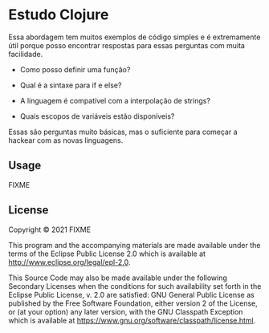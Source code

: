 # Estudo Clojure

Essa abordagem tem muitos exemplos de código simples e é extremamente útil porque posso encontrar respostas para essas perguntas com muita facilidade.

- Como posso definir uma função?

- Qual é a sintaxe para if e else?

- A linguagem é compatível com a interpolação de strings?

- Quais escopos de variáveis ​​estão disponíveis?

Essas são perguntas muito básicas, mas o suficiente para começar a hackear com as novas linguagens.

## Usage

FIXME

## License

Copyright © 2021 FIXME

This program and the accompanying materials are made available under the
terms of the Eclipse Public License 2.0 which is available at
http://www.eclipse.org/legal/epl-2.0.

This Source Code may also be made available under the following Secondary
Licenses when the conditions for such availability set forth in the Eclipse
Public License, v. 2.0 are satisfied: GNU General Public License as published by
the Free Software Foundation, either version 2 of the License, or (at your
option) any later version, with the GNU Classpath Exception which is available
at https://www.gnu.org/software/classpath/license.html.
